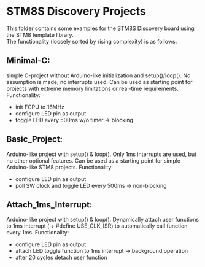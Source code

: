 STM8S Discovery Projects
=================

This folder contains some examples for the [STM8S Discovery](http://www.st.com/en/evaluation-tools/stm8s-discovery.html) board using the STM8 template library.  
The functionality (loosely sorted by rising complexity) is as follows:

Minimal-C: 
----------
  simple C-project without Arduino-like initialization and 
  setup()/loop(). No assumption is made, no interrupts used.
  Can be used as starting point for projects with extreme
  memory limitations or real-time requirements.
  Functionality:
  - init FCPU to 16MHz
  - configure LED pin as output
  - toggle LED every 500ms w/o timer -> blocking


Basic_Project: 
----------
  Arduino-like project with setup() & loop(). Only 1ms interrupts
  are used, but no other optional features. Can be used as a 
  starting point for simple Arduino-like STM8 projects.
  Functionality:
  - configure LED pin as output
  - poll SW clock and toggle LED every 500ms -> non-blocking


Attach_1ms_Interrupt: 
----------
  Arduino-like project with setup() & loop(). Dynamically attach 
  user functions to 1ms interrupt (-> #define USE_CLK_ISR) to 
  automatically call function every 1ms. 
  Functionality:
  - configure LED pin as output
  - attach LED toggle function to 1ms interrupt -> background operation
  - after 20 cycles detach user function

